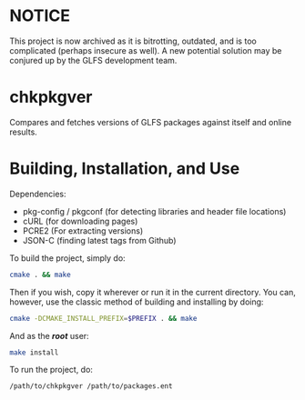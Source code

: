# NOTICE
This project is now archived as it is bitrotting, outdated, and is too
complicated (perhaps insecure as well). A new potential solution may be
conjured up by the GLFS development team.

# chkpkgver
Compares and fetches versions of GLFS packages against itself and online
results.

# Building, Installation, and Use
Dependencies:
- pkg-config / pkgconf (for detecting libraries and header file locations)
- cURL                 (for downloading pages)
- PCRE2                (For extracting versions)
- JSON-C               (finding latest tags from Github)

To build the project, simply do:
```Bash
cmake . && make
```
Then if you wish, copy it wherever or run it in the current directory.
You can, however, use the classic method of building and installing by doing:
```Bash
cmake -DCMAKE_INSTALL_PREFIX=$PREFIX . && make
```
And as the ***root*** user:
```Bash
make install
```
To run the project, do:
```Bash
/path/to/chkpkgver /path/to/packages.ent
```
